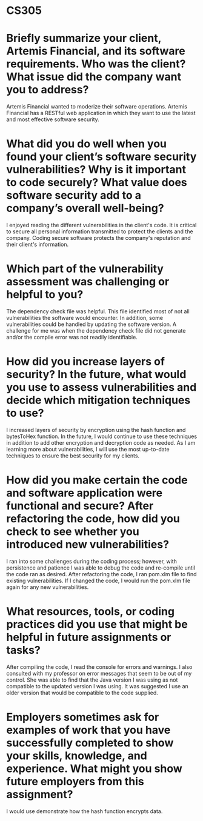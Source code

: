 # CS305
# Briefly summarize your client, Artemis Financial, and its software requirements. Who was the client? What issue did the company want you to address?
  Artemis Financial wanted to moderize their software operations.  Artemis Financial has a RESTful web application in which they want to use the latest and most effective software security.

# What did you do well when you found your client’s software security vulnerabilities? Why is it important to code securely? What value does software security add to a company’s overall well-being?
  I enjoyed reading the different vulnerabilities in the client's code.  It is critical to secure all
  personal information transmitted to protect the clients and the company.  Coding secure software protects the company's reputation and their client's information. 
  
# Which part of the vulnerability assessment was challenging or helpful to you?
  The dependency check file was helpful.  This file identified most of not all vulnerabilities the software would encounter.  In addition, some vulnerabilities could be handled by updating 
  the software version.  A challenge for me was when the dependency check file did not generate and/or the compile error was not readily identifiable.

# How did you increase layers of security? In the future, what would you use to assess vulnerabilities and decide which mitigation techniques to use?
  I increased layers of security by encryption using the hash function and bytesToHex function.  In the future, I would continue to use these techniques in addition to add other 
  encryption and decryption code as needed.  As I am learning more about vulnerabilities, I will use the most up-to-date techniques to ensure the best security for my clients.

# How did you make certain the code and software application were functional and secure? After refactoring the code, how did you check to see whether you introduced new vulnerabilities?
  I ran into some challenges during the coding process; however, with persistence and patience I was able to debug the code and re-compile until the code ran as desired.  After refactoring
  the code, I ran pom.xlm file to find existing vulnerabilities.  If I changed the code, I would run the pom.xlm file again for any new vulnerabilities.

# What resources, tools, or coding practices did you use that might be helpful in future assignments or tasks?
  After compiling the code, I read the console for errors and warnings.  I also consulted with my professor on error messages that seem to be out of my control.  She was able to find
  that the Java version I was using as not compatible to the updated version I was using.  It was suggested I use an older version that would be compatible to the code supplied.

# Employers sometimes ask for examples of work that you have successfully completed to show your skills, knowledge, and experience. What might you show future employers from this assignment?
  I would use demonstrate how the hash function encrypts data.
